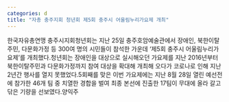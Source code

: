 ```yaml
---
categories: d
title: "자총 충주지회 청년회 제5회 충주시 어울림누리가요제 개최"
---
```

한국자유총연맹 충주시지회청년회는 지난 25일 충주호암예술관에서 장애인, 북한이탈주민, 다문화가정 등 300여 명의 시민들이 참석한 가운데 ‘제5회 충주시 어울림누리가요제’를 개최했다.청년회는 장애인을 대상으로 실시해오던 가요제를 지난 2016년부터 북한이탈주민과 다문화가정까지 참여 대상을 확대해 개최해 오다가 코로나로 인해 지난 2년간 행사를 열지 못했었다.5회째를 맞은 이번 가요제에는 지난 8월 28일 열린 예선전에 참가한 46개 팀 중 치열한 경합을 벌여 최종 본선에 진출한 17팀이 무대에 올라 갈고닦은 기량을 선보였다.양익주